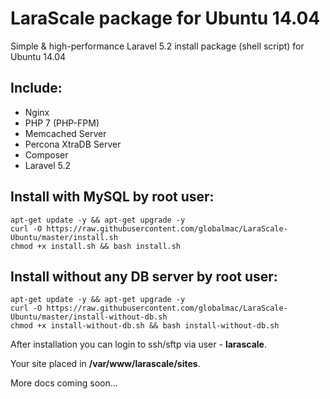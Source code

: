 # LaraScale package for Ubuntu 14.04
Simple & high-performance Laravel 5.2 install package (shell script) for Ubuntu 14.04

## Include:

*   Nginx
*   PHP 7 (PHP-FPM)
*   Memcached Server
*   Percona XtraDB Server
*   Composer
*   Laravel 5.2

## Install with MySQL by root user:

```
apt-get update -y && apt-get upgrade -y
curl -O https://raw.githubusercontent.com/globalmac/LaraScale-Ubuntu/master/install.sh
chmod +x install.sh && bash install.sh

```

## Install without any DB server by root user:

```
apt-get update -y && apt-get upgrade -y
curl -O https://raw.githubusercontent.com/globalmac/LaraScale-Ubuntu/master/install-without-db.sh
chmod +x install-without-db.sh && bash install-without-db.sh

```

After installation you can login to ssh/sftp via user - **larascale**.

Your site placed in **/var/www/larascale/sites**.

More docs coming soon...
